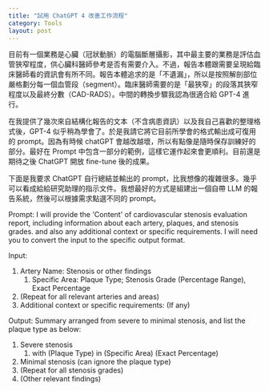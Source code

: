 ```yaml
---
title: "試用 ChatGPT 4 改善工作流程"
category: Tools
layout: post
---
```


目前有一個業務是心臟（冠狀動脈）的電腦斷層攝影，其中最主要的業務是評估血管狹窄程度，供心臟科醫師參考是否有需要介入。不過，報告本體跟需要呈現給臨床醫師看的資訊會有所不同。報告本體追求的是「不遺漏」，所以是按照解剖部位嚴格劃分每一個血管段（segment）。臨床醫師需要的是「最狹窄」的段落其狹窄程度以及最終分數（CAD-RADS）。中間的轉換步驟我認為很適合給 GPT-4 進行。

在我提供了幾次來自結構化報告的文本（不含病患資訊）以及我自己喜歡的整理格式後，GPT-4 似乎稍為學會了。於是我請它將它目前所學會的格式輸出成可復用的 prompt。因為有時候 chatGPT 會越改越壞，所以有點像是隨時保存訓練好的部分。最好在 Prompt 中包含一部分的範例，這樣它運作起來會更順利。目前還是期待之後 ChatGPT 開放 fine-tune 後的成果。

下面是我要求 ChatGPT 自行總結並輸出的 prompt，比我想像的複雜很多。幾乎可以看成給給研究助理的指示文件。我想最好的方式是組建出一個自帶 LLM 的報告系統，然後可以根據需求點選不同的 prompt。

Prompt:
I will provide the 'Content' of cardiovascular stenosis evaluation report, including information about each artery, plaques, and stenosis grades. and also any additional context or specific requirements. I will need you to convert the input to the specific output format.

Input:
1. Artery Name: Stenosis or other findings
	1. Specific Area: Plaque Type; Stenosis Grade (Percentage Range), Exact Percentage
2. (Repeat for all relevant arteries and areas)
3. Additional context or specific requirements: (If any)

Output:
Summary arranged from severe to minimal stenosis, and list the plaque type as below:

1. Severe stenosis
	1. with (Plaque Type) in (Specific Area) (Exact Percentage)
2. Minimal stenosis (can ignore the plaque type)
3. (Repeat for all stenosis grades)
4. (Other relevant findings)